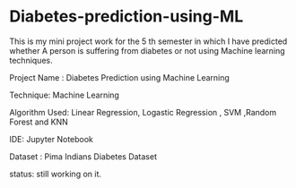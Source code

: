 # Diabetes-prediction-using-ML

This is my mini project work for the 5 th semester in which I have predicted whether A person is suffering from diabetes or not using Machine learning techniques.

Project Name : Diabetes Prediction using Machine Learning 

Technique: Machine Learning 

Algorithm Used: Linear Regression, Logastic Regression , SVM ,Random Forest and KNN

IDE: Jupyter Notebook

Dataset : Pima Indians Diabetes Dataset

status: still working on it.
